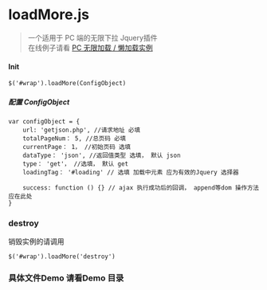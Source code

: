 # loadMore.js


> 一个适用于 PC 端的无限下拉 Jquery插件  
> 在线例子请看 [PC 无限加载 / 懒加载实例](http://demo.zhukejin.com/21-loadMore/)

#### Init

	$('#wrap').loadMore(ConfigObject)

#####  配置 ConfigObject

	var configObject = {
		url: 'getjson.php', //请求地址 必填
		totalPageNum： 5, //总页码 必填
		currentPage： 1， //初始页码 选填
		dataType： 'json', //返回值类型 选填， 默认 json
		type： 'get'， //选填， 默认 get
		loadingTag： '#loading' // 选填 加载中元素 应为有效的Jquery 选择器

		success: function () {} // ajax 执行成功后的回调， append等dom 操作方法应在此处
	}

### destroy

销毁实例的请调用

	$('#wrap').loadMore('destroy')

### 具体文件Demo 请看Demo 目录